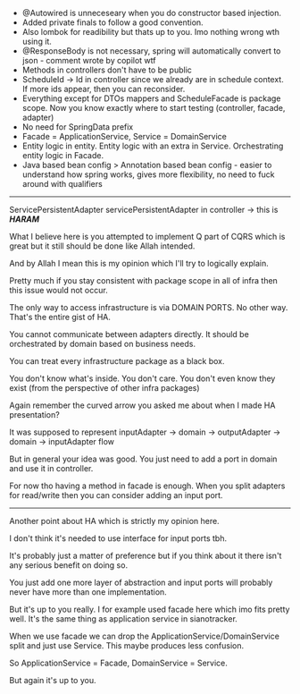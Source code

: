  - @Autowired is unneceseary when you do constructor based injection.
 - Added private finals to follow a good convention.
 - Also lombok for readibility but thats up to you. Imo nothing wrong wth using it.
 - @ResponseBody is not necessary, spring will automatically convert to json - comment wrote by copilot wtf
 - Methods in controllers don't have to be public
 - ScheduleId -> Id in controller since we already are in schedule context. If more ids appear, then you can reconsider.
 - Everything except for DTOs mappers and ScheduleFacade is package scope. Now you know exactly where to start testing (controller, facade, adapter)
 - No need for SpringData prefix
 - Facade = ApplicationService, Service = DomainService
 - Entity logic in entity. Entity logic with an extra in Service. Orchestrating entity logic in Facade. 
 - Java based bean config > Annotation based bean config - easier to understand how spring works, gives more flexibility, no need to fuck around with qualifiers


---
ServicePersistentAdapter servicePersistentAdapter in controller -> this is **_HARAM_** 

What I believe here is you attempted to implement Q part of CQRS which is great but it still should be done like Allah intended. 

And by Allah I mean this is my opinion which I'll try to logically explain.

Pretty much if you stay consistent with package scope in all of infra then this issue would not occur.
      
The only way to access infrastructure is via DOMAIN PORTS. No other way. That's the entire gist of HA.

You cannot communicate between adapters directly. It should be orchestrated by domain based on business needs.

You can treat every infrastructure package as a black box.

You don't know what's inside. You don't care. You don't even know they exist (from the perspective of other infra packages)

Again remember the curved arrow you asked me about when I made HA presentation?

It was supposed to represent inputAdapter -> domain -> outputAdapter -> domain -> inputAdapter flow

But in general your idea was good. You just need to add a port in domain and use it in controller.

For now tho having a method in facade is enough. When you split adapters for read/write then you can consider adding an input port.


--- 
Another point about HA which is strictly my opinion here.

I don't think it's needed to use interface for input ports tbh.

It's probably just a matter of preference but if you think about it there isn't any serious benefit on doing so.

You just add one more layer of abstraction and input ports will probably never have more than one implementation.

But it's up to you really. I for example used facade here which imo fits pretty well. It's the same thing as application service in sianotracker.

When we use facade we can drop the ApplicationService/DomainService split and just use Service. This maybe produces less confusion.

So ApplicationService = Facade, DomainService = Service.

But again it's up to you.